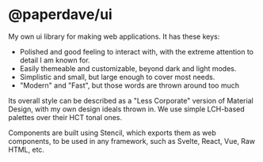 # @paperdave/ui

My own ui library for making web applications. It has these keys:

- Polished and good feeling to interact with, with the extreme attention to detail I am known for.
- Easily themeable and customizable, beyond dark and light modes.
- Simplistic and small, but large enough to cover most needs.
- "Modern" and "Fast", but those words are thrown around too much

Its overall style can be described as a "Less Corporate" version of Material Design, with my own design ideals thrown in. We use simple LCH-based palettes over their HCT tonal ones.

Components are built using Stencil, which exports them as web components, to be used in any framework, such as Svelte, React, Vue, Raw HTML, etc.
